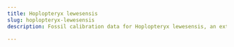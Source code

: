 ```yaml
---
title: Hoplopteryx lewesensis
slug: hoplopteryx-lewesensis
description: Fossil calibration data for Hoplopteryx lewesensis, an extinct species of fish. Includes taxonomy authority and locality references, and cross-references to living taxa.

---
```

